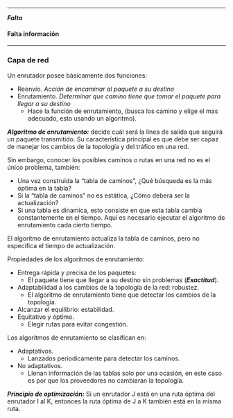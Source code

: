 ___

***Falta***
#### Falta información



___

### Capa de red
Un enrutador posee básicamente dos funciones:
* Reenvío.
  *Acción de encaminar al paquete a su destino*
* Enrutamiento.
  *Determinar que camino tiene que tomar el paquete para llegar a su destino*
	* Hace la función de enrutamiento, (busca los camino y elige el mas adecuado, esto usando un algoritmo).

***Algoritmo de enrutamiento:*** decide cuál será la línea de salida que seguirá un paquete transmitido. Su característica principal es que debe ser capaz de manejar los cambios de la topología y del tráfico en una red.

Sin embargo, conocer los posibles caminos o rutas en una red no es el único problema, también: 
* Una vez construida la “tabla de caminos”, ¿Qué búsqueda es la más optima en la tabla?
* Si la “tabla de caminos” no es estática, ¿Cómo deberá ser la actualización? 
* Si una tabla es dinamica, esto consiste en que esta tabla cambia constantemente en el tiempo. Aquí es necesario ejecutar el algoritmo de enrutamiento cada cierto tiempo.

El algoritmo de enrutamiento actualiza la tabla de caminos, pero no especifica el tiempo de actualización.

Propiedades de los algoritmos de enrutamiento:
* Entrega rápida y precisa de los paquetes: 
	* El paquete tiene que llegar a su destino sin problemas (***Exactitud***).
* Adaptabilidad a los cambios de la topología de la red: robustez.
	* El algoritmo de enrutamiento tiene que detectar los cambios de la topología.
* Alcanzar el equilibrio: estabilidad.
* Equitativo y óptimo.
	* Elegir rutas para evitar congestión.


Los algoritmos de enrutamiento se clasifican en:
* Adaptativos.
	* Lanzados periodicamente para detectar los caminos.
* No adaptativos. 
	* Llenan información de las tablas solo por una ocasión, en este caso es por que los proveedores no cambiaran la topología.

***Principio de optimización:*** Si un enrutador J está en una ruta óptima del enrutador I al K, entonces la ruta óptima de J a K también está en la misma ruta.



